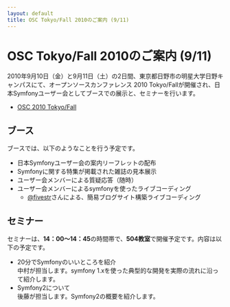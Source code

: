 ```yaml
---
layout: default
title: OSC Tokyo/Fall 2010のご案内 (9/11)
---
```


OSC Tokyo/Fall 2010のご案内 (9/11)
==================================

2010年9月10日（金）と9月11日（土）の2日間、東京都日野市の明星大学日野キャンパスにて、オープンソースカンファレンス 2010 Tokyo/Fallが開催され、日本Symfonyユーザー会としてブースでの展示と、セミナーを行います。

- [OSC 2010 Tokyo/Fall](http://www.ospn.jp/osc2010-fall/)


ブース
------

ブースでは、以下のようなことを行う予定です。

- 日本Symfonyユーザー会の案内リーフレットの配布
- Symfonyに関する特集が掲載された雑誌の見本展示
- ユーザー会メンバーによる質疑応答（随時）
- ユーザー会メンバーによるsymfonyを使ったライブコーディング
  - [@fivestr](http://twitter.com/fivestr)さんによる、簡易ブログサイト構築ライブコーディング


セミナー
---------

セミナーは、**14：00～14：45**の時間帯で、**504教室**で開催予定です。内容は以下の予定です。

- 20分でSymfonyのいいところを紹介<br />
  中村が担当します。symfony 1.xを使った典型的な開発を実際の流れに沿って紹介します。
- Symfony2について<br />
  後藤が担当します。Symfony2の概要を紹介します。
